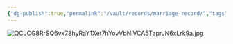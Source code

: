 ```yaml
---
{"dg-publish":true,"permalink":"/vault/records/marriage-record/","tags":["Thomas-Legg","David-Nutter","Betsy-Nutter"]}
---
```


![QCJCG8RrSQ6vx78hyRaY1Xet7hYovVbNiVCA5TaprJN6xLrk9a.jpg](/img/user/assets/Marriage_Record.resources/QCJCG8RrSQ6vx78hyRaY1Xet7hYovVbNiVCA5TaprJN6xLrk9a.jpg)
